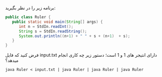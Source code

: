 برنامه زیر را در نظر بگیرید:
```java
public class Ruler { 
   public static void main(String[] args) { 
      int n = StdIn.readInt();
      String s = StdIn.readString();
      System.out.println((n+1) + " " + s + (n+1)  + s);
   }
}
```
فرض کنید که فایل input.txt دارای انتیجر های 1 و 1 است؛ دستور زیر چه کاری انجام میدهد؟

```java Ruler < input.txt | java Ruler | java Ruler | java Ruler```

